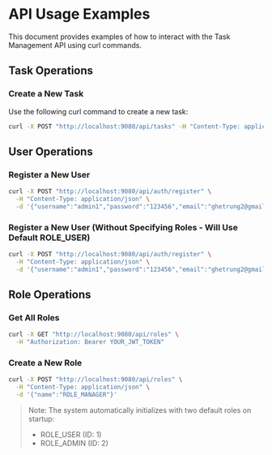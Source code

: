 # API Usage Examples

This document provides examples of how to interact with the Task Management API using curl commands.

## Task Operations

### Create a New Task

Use the following curl command to create a new task:

```bash
curl -X POST "http://localhost:9080/api/tasks" -H "Content-Type: application/json" -d '{"title": "New Task", "description": "Task description"}'
```

## User Operations

### Register a New User

```bash
curl -X POST "http://localhost:9080/api/auth/register" \
  -H "Content-Type: application/json" \
  -d '{"username":"admin1","password":"123456","email":"ghetrung2@gmail.com","roles":[{"id":1},{"id":2}]}'
```

### Register a New User (Without Specifying Roles - Will Use Default ROLE_USER)

```bash
curl -X POST "http://localhost:9080/api/auth/register" \
  -H "Content-Type: application/json" \
  -d '{"username":"admin1","password":"123456","email":"ghetrung2@gmail.com"}'
```

## Role Operations

### Get All Roles

```bash
curl -X GET "http://localhost:9080/api/roles" \
  -H "Authorization: Bearer YOUR_JWT_TOKEN"
```

### Create a New Role

```bash
curl -X POST "http://localhost:9080/api/roles" \
  -H "Content-Type: application/json" \
  -d '{"name":"ROLE_MANAGER"}'
```

> Note: The system automatically initializes with two default roles on startup:
> - ROLE_USER (ID: 1)
> - ROLE_ADMIN (ID: 2)